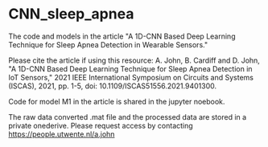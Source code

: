 # CNN_sleep_apnea
The code and models in the article "A 1D-CNN Based Deep Learning Technique for Sleep Apnea Detection in Wearable Sensors." 

Please cite the article if using this resource:
A. John, B. Cardiff and D. John, "A 1D-CNN Based Deep Learning Technique for Sleep Apnea Detection in IoT Sensors," 2021 IEEE International Symposium on Circuits and Systems (ISCAS), 2021, pp. 1-5, doi: 10.1109/ISCAS51556.2021.9401300.

Code for model M1 in the article is shared in the jupyter noebook.

The raw data converted .mat file and the processed data are stored in a private onederive. Please request access by contacting https://people.utwente.nl/a.john
